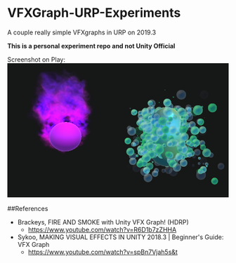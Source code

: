 # VFXGraph-URP-Experiments
A couple really simple VFXgraphs in URP on 2019.3

**This is a personal experiment repo and not Unity Official**

Screenshot on Play: 
![alt text](VFXGraphExperiments.png "Smoke and Bubbles in project")

##References

- Brackeys, FIRE AND SMOKE with Unity VFX Graph! (HDRP) 
    - https://www.youtube.com/watch?v=R6D1b7zZHHA
- Sykoo, MAKING VISUAL EFFECTS IN UNITY 2018.3 | Beginner's Guide: VFX Graph
    - https://www.youtube.com/watch?v=spBn7Vjah5s&t
